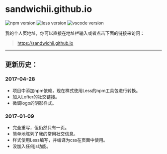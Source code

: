 # sandwichii.github.io

![npm version](https://img.shields.io/badge/npm-4.1.1-ff7b61.svg)
![less version](https://img.shields.io/badge/less-2.7.1-4a67e7.svg)
![vscode version](https://img.shields.io/badge/vscode-1.11.2-4C86FF.svg)

我的个人页地址，你可以直接在地址栏输入或者点击下面的链接来访问：

> <https://sandwichii.github.io>

***

## 更新历史：

### 2017-04-28

* 项目中添加npm依赖，现在样式使用Less的npm工具包进行转换。
* 加入Lofter的社交链接。
* 微调logo的阴影样式。

### 2017-01-09

* 完全重写，但仍然只有一页。
* 简单地陈列了我的常用社交信息。
* 样式使用Less编写，并编译为css在页面中使用。
* 没加入任何js功能。
